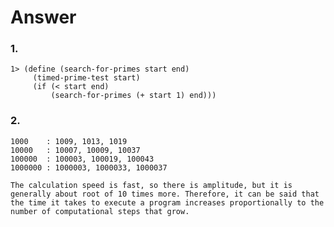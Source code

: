 # Answer

### 1.
    1> (define (search-for-primes start end)
         (timed-prime-test start)
         (if (< start end)
             (search-for-primes (+ start 1) end)))
    
### 2.
    1000    : 1009, 1013, 1019
    10000   : 10007, 10009, 10037
    100000  : 100003, 100019, 100043
    1000000 : 1000003, 1000033, 1000037

    The calculation speed is fast, so there is amplitude, but it is generally about root of 10 times more. Therefore, it can be said that the time it takes to execute a program increases proportionally to the number of computational steps that grow.